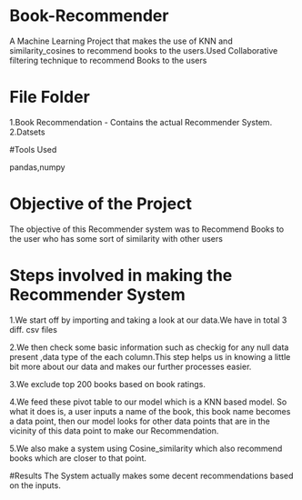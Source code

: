 # Book-Recommender

A Machine Learning Project that makes the use of KNN and similarity_cosines to recommend books to the users.Used Collaborative filtering technique to recommend Books to the users

# File Folder

1.Book Recommendation - Contains the actual Recommender System.
2.Datsets

#Tools Used

pandas,numpy
 
# Objective of the Project

The objective of this Recommender system was to Recommend Books to the user who has some sort of similarity with other users 


# Steps involved in making the Recommender System

1.We start off by importing and taking a look at our data.We have in total 3 diff. csv files

2.We then check some basic information such as checkig for any null data present ,data type of the each column.This step helps us in knowing a little bit more about our data and makes our further processes easier.

3.We exclude top 200 books based on book ratings.

4.We feed these pivot table to our model which is a KNN based model. So what it does is, a user inputs a name of the book, this book name becomes a data point, then our model looks for other data points that are in the vicinity of this data point to make our Recommendation.

5.We also make a system using Cosine_similarity which also recommend books which are closer to that point.

#Results
The System actually makes some decent recommendations based on the inputs.

